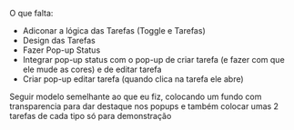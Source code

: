 O que falta:
- Adiconar a lógica das Tarefas (Toggle e Tarefas)
- Design das Tarefas
- Fazer Pop-up Status
- Integrar pop-up status com o pop-up de criar tarefa (e fazer com que ele mude as cores) e de editar tarefa
- Criar pop-up editar tarefa (quando clica na tarefa ele abre)

Seguir modelo semelhante ao que eu fiz, colocando um fundo com transparencia para dar destaque nos popups e também colocar umas 2 tarefas de cada tipo só para demonstração